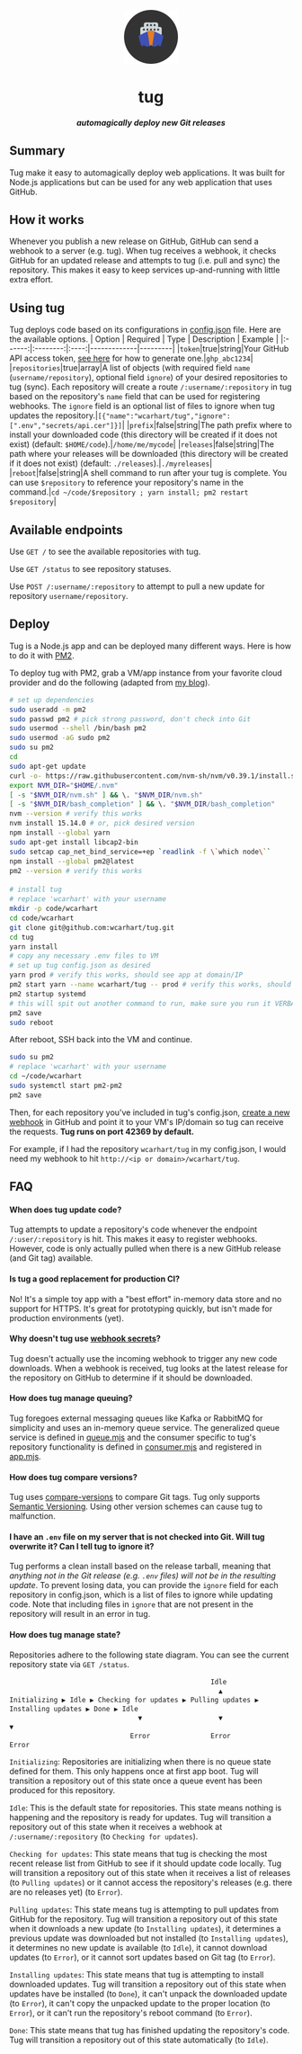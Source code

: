 <p align="center"><img alt="tug logo" src="logo.png" /></p>

<h1 align="center">tug</h1>
<h5 align="center">automagically deploy new Git releases</h5>

## Summary
Tug make it easy to automagically deploy web applications. It was built for Node.js applications but can be used for any web application that uses GitHub.

## How it works
Whenever you publish a new release on GitHub, GitHub can send a webhook to a server (e.g. tug). When tug receives a webhook, it checks GitHub for an updated release and attempts to tug (i.e. pull and sync) the repository. This makes it easy to keep services up-and-running with little extra effort.

## Using tug
Tug deploys code based on its configurations in [config.json](config.json) file. Here are the available options.
| Option | Required | Type | Description | Example |
|:------:|:--------:|:----:|-------------|---------|
|`token`|true|string|Your GitHub API access token, [see here](https://docs.github.com/en/authentication/keeping-your-account-and-data-secure/creating-a-personal-access-token) for how to generate one.|`ghp_abc1234`|
|`repositories`|true|array|A list of objects (with required field `name` (`username/repository`), optional field `ignore`) of your desired repositories to tug (sync). Each repository will create a route `/:username/:repository` in tug based on the repository's `name` field that can be used for registering webhooks. The `ignore` field is an optional list of files to ignore when tug updates the repository.|`[{"name":"wcarhart/tug","ignore":[".env","secrets/api.cer"]}]`|
|`prefix`|false|string|The path prefix where to install your downloaded code (this directory will be created if it does not exist) (default: `$HOME/code`).|`/home/me/mycode`|
|`releases`|false|string|The path where your releases will be downloaded (this directory will be created if it does not exist) (default: `./releases`).|`./myreleases`|
|`reboot`|false|string|A shell command to run after your tug is complete. You can use `$repository` to reference your repository's name in the command.|`cd ~/code/$repository ; yarn install; pm2 restart $repository`|

## Available endpoints
Use `GET /` to see the available repositories with tug.

Use `GET /status` to see repository statuses.

Use `POST /:username/:repository` to attempt to pull a new update for repository `username/repository`.

## Deploy
Tug is a Node.js app and can be deployed many different ways. Here is how to do it with [PM2](https://pm2.keymetrics.io/).

To deploy tug with PM2, grab a VM/app instance from your favorite cloud provider and do the following (adapted from [my blog](https://willcarh.art/blog/using-pm2-to-deploy-robust-nodejs-apps)).
```bash
# set up dependencies
sudo useradd -m pm2
sudo passwd pm2 # pick strong password, don't check into Git
sudo usermod --shell /bin/bash pm2
sudo usermod -aG sudo pm2
sudo su pm2
cd
sudo apt-get update
curl -o- https://raw.githubusercontent.com/nvm-sh/nvm/v0.39.1/install.sh | bash
export NVM_DIR="$HOME/.nvm"
[ -s "$NVM_DIR/nvm.sh" ] && \. "$NVM_DIR/nvm.sh"
[ -s "$NVM_DIR/bash_completion" ] && \. "$NVM_DIR/bash_completion"
nvm --version # verify this works
nvm install 15.14.0 # or, pick desired version
npm install --global yarn
sudo apt-get install libcap2-bin
sudo setcap cap_net_bind_service=+ep `readlink -f \`which node\``
npm install --global pm2@latest
pm2 --version # verify this works

# install tug
# replace 'wcarhart' with your username
mkdir -p code/wcarhart
cd code/wcarhart
git clone git@github.com:wcarhart/tug.git
cd tug
yarn install
# copy any necessary .env files to VM
# set up tug config.json as desired
yarn prod # verify this works, should see app at domain/IP
pm2 start yarn --name wcarhart/tug -- prod # verify this works, should see app at domain/IP
pm2 startup systemd
# this will spit out another command to run, make sure you run it VERBATIM
pm2 save
sudo reboot
```
After reboot, SSH back into the VM and continue.
```bash
sudo su pm2
# replace 'wcarhart' with your username
cd ~/code/wcarhart
sudo systemctl start pm2-pm2
pm2 save
```
Then, for each repository you've included in tug's config.json, [create a new webhook](https://docs.github.com/en/developers/webhooks-and-events/webhooks/creating-webhooks) in GitHub and point it to your VM's IP/domain so tug can receive the requests. **Tug runs on port 42369 by default.**

For example, if I had the repository `wcarhart/tug` in my config.json, I would need my webhook to hit `http://<ip or domain>/wcarhart/tug`.

## FAQ
#### When does tug update code?
Tug attempts to update a repository's code whenever the endpoint `/:user/:repository` is hit. This makes it easy to register webhooks. However, code is only actually pulled when there is a new GitHub release (and Git tag) available.

#### Is tug a good replacement for production CI?
No! It's a simple toy app with a "best effort" in-memory data store and no support for HTTPS. It's great for prototyping quickly, but isn't made for production environments (yet).

#### Why doesn't tug use [webhook secrets](https://docs.github.com/en/developers/webhooks-and-events/webhooks/securing-your-webhooks)?
Tug doesn't actually use the incoming webhook to trigger any new code downloads. When a webhook is received, tug looks at the latest release for the repository on GitHub to determine if it should be downloaded. 

#### How does tug manage queuing?
Tug foregoes external messaging queues like Kafka or RabbitMQ for simplicity and uses an in-memory queue service. The generalized queue service is defined in [queue.mjs](queue.mjs) and the consumer specific to tug's repository functionality is defined in [consumer.mjs](consumer.mjs) and registered in [app.mjs](app.mjs).

#### How does tug compare versions?
Tug uses [compare-versions](https://github.com/omichelsen/compare-versions) to compare Git tags. Tug only supports [Semantic Versioning](https://semver.org/). Using other version schemes can cause tug to malfunction.

#### I have an `.env` file on my server that is not checked into Git. Will tug overwrite it? Can I tell tug to ignore it?
Tug performs a clean install based on the release tarball, meaning that _anything not in the Git release (e.g. `.env` files) will not be in the resulting update_. To prevent losing data, you can provide the `ignore` field for each repository in config.json, which is a list of files to ignore while updating code. Note that including files in `ignore` that are not present in the repository will result in an error in tug.

#### How does tug manage state?
Repositories adhere to the following state diagram. You can see the current repository state via `GET /status`.

```
                                                  Idle
                                                    ▲
Initializing ▶ Idle ▶ Checking for updates ▶ Pulling updates ▶ Installing updates ▶ Done ▶ Idle
                                ▼                   ▼                    ▼
                              Error               Error                Error
```
`Initializing`: Repositories are initializing when there is no queue state defined for them. This only happens once at first app boot. Tug will transition a repository out of this state once a queue event has been produced for this repository.

`Idle`: This is the default state for repositories. This state means nothing is happening and the repository is ready for updates. Tug will transition a repository out of this state when it receives a webhook at `/:username/:repository` (to `Checking for updates`).

`Checking for updates`: This state means that tug is checking the most recent release list from GitHub to see if it should update code locally. Tug will transition a repository out of this state when it receives a list of releases (to `Pulling updates`) or it cannot access the repository's releases (e.g. there are no releases yet) (to `Error`).

`Pulling updates`: This state means tug is attempting to pull updates from GitHub for the repository. Tug will transition a repository out of this state when it downloads a new update (to `Installing updates`), it determines a previous update was downloaded but not installed (to `Installing updates`), it determines no new update is available (to `Idle`), it cannot download updates (to `Error`), or it cannot sort updates based on Git tag (to `Error`).

`Installing updates`: This state means that tug is attempting to install downloaded updates. Tug will transition a repository out of this state when updates have be installed (to `Done`), it can't unpack the downloaded update (to `Error`), it can't copy the unpacked update to the proper location (to `Error`), or it can't run the repository's reboot command (to `Error`).

`Done`: This state means that tug has finished updating the repository's code. Tug will transition a repository out of this state automatically (to `Idle`).
